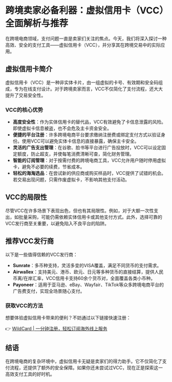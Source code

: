 # 跨境卖家必备利器：虚拟信用卡（VCC）全面解析与推荐

在跨境电商领域，支付问题一直是卖家们关注的焦点。今天，我们将深入探讨一种高效、安全的支付工具——虚拟信用卡（VCC），并分享其在跨境交易中的实际应用。

## 虚拟信用卡简介

虚拟信用卡（VCC）是一种非实体卡片，由一组虚拟的卡号、有效期和安全码组成，专为在线支付设计。对于跨境卖家而言，VCC不仅简化了支付流程，还大大提升了交易安全性。

### VCC的核心优势

- **高度安全性**：作为实体信用卡的替代品，VCC有效避免了卡信息泄露的风险。即使虚拟卡信息被盗，也不会危及主卡资金安全。
- **便捷的平台注册**：许多跨境电商平台要求缴纳注册费或绑定支付方式以验证身份。使用VCC可以避免实体卡信息的直接暴露，确保主卡安全。
- **灵活的广告支出管理**：在谷歌、脸书等平台进行广告投放时，VCC可以设定固定额度，防止超支，并使每笔消费清晰可查，简化财务管理。
- **智能的订阅管理**：对于按需付费的跨境电商工具，VCC允许用户随时停用虚拟卡，避免不必要的续费，节省成本。
- **轻松的海淘选品**：在尝试新的供应商或购买样品时，VCC提供了试错的机会。若交易出现问题，只需作废虚拟卡，不影响其他支付活动。

## VCC的局限性

尽管VCC在许多场景下表现出色，但也有其局限性。例如，对于大额一次性支出，如批量采购，可能仍需依赖实体信用卡或其他支付方式。此外，选择可靠的VCC发行商至关重要，以避免陷入不良平台的陷阱。

## 推荐VCC发行商

以下是一些值得信赖的VCC发行商：

- **Sunrate**：多币种支持，灵活多变的VISA覆盖，满足不同货币的支付需求。
- **Airwallex**：支持美元、港币、欧元、日元等多种货币的直接结算，提供人民币离/在岸汇率，VCC信用卡支持60余个货币对，全面覆盖各类小币种。
- **Payoneer**：适用于亚马逊、eBay、Wayfair、TikTok等众多跨境电商平台的广告费支付，实现全场景随心支付。

### 获取VCC的方法

想要体验虚拟信用卡带来的便利？不妨通过以下链接快速注册：

👉 [WildCard | 一分钟注册，轻松订阅海外线上服务](https://bbtdd.com/WildCard)

## 结语

在跨境电商的复杂环境中，虚拟信用卡无疑是卖家们的得力助手。它不仅简化了支付流程，还提供了额外的安全保障。如果你还未尝试过VCC，现在正是探索这一高效支付工具的好时机。